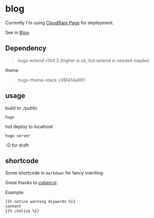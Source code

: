 # blog

Currently I'm using [Cloudflare Page](https://developers.cloudflare.com/pages/framework-guides/deploy-a-hugo-site/) for deployment.

See in [Blog](https://zztrans.top).

## Dependency

> hugo extend v104.3 (higher is ok, but extend is needed maybe)

theme 

> hugo-theme-stack v3@414a991

## usage

build to ./public

```shell
hugo 
```

hot deploy to localhost

```shell
hugo server 
```

-D for draft 

## shortcode

Some shortcode in `markdown` for fancy viwriting. 

Great thanks to [cubercsl](https://github.com/cubercsl).

Example:

```markdown
{{% notice warning diywords %}}
content
{{% /notice %}}
```


